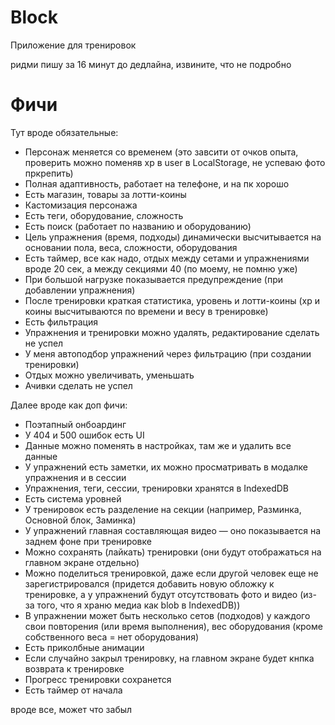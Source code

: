 # Block

Приложение для тренировок

ридми пишу за 16 минут до дедлайна, извините, что не подробно

# Фичи

Тут вроде обязательные:

- Персонаж меняется со временем (это завсити от очков опыта, проверить можно поменяв xp в user в LocalStorage, не успеваю фото пркрепить)
- Полная адаптивность, работает на телефоне, и на пк хорошо
- Есть магазин, товары за лотти-коины
- Кастомизация персонажа
- Есть теги, оборудование, сложность
- Есть поиск (работает по названию и оборудованию)
- Цель упражнения (время, подходы) динамически высчитывается на основании пола, веса, сложности, оборудования
- Есть таймер, все как надо, отдых между сетами и упражнениями вроде 20 сек, а между секциями 40 (по моему, не помню уже)
- При большой нагрузке показывается предупреждение (при добавлении упражнения)
- После тренировки краткая статистика, уровень и лотти-коины (xp и коины высчитываются по времени и весу в тренировке)
- Есть фильтрация
- Упражнения и тренировки можно удалять, редактирование сделать не успел
- У меня автоподбор упражнений через фильтрацию (при создании тренировки)
- Отдых можно увеличивать, уменьшать
- Ачивки сделать не успел

Далее вроде как доп фичи:

- Поэтапный онбоардинг
- У 404 и 500 ошибок есть UI
- Данные можно поменять в настройках, там же и удалить все данные
- У упражнений есть заметки, их можно просматривать в модалке упражнения и в сессии
- Упражнения, теги, сессии, тренировки хранятся в IndexedDB
- Есть система уровней
- У тренировок есть разделение на секции (например, Разминка, Основной блок, Заминка)
- У упражнений главная составляющая видео — оно показывается на заднем фоне при тренировке
- Можно сохранять (лайкать) тренировки (они будут отображаться на главном экране отдельно)
- Можно поделиться тренировкой, даже если другой человек еще не зарегистрировался (придется добавить новую обложку к тренировке, а у упражнений будут отсутствовать фото и видео (из-за того, что я храню медиа как blob в IndexedDB))
- В упражнении может быть несколько сетов (подходов) у каждого свои повторения (или время выполнения), вес оборудования (кроме собственного веса = нет оборудования)
- Есть приколбные анимации
- Если случайно закрыл тренировку, на главном экране будет кнпка возврата к тренировке
- Прогресс тренировки сохранется
- Есть таймер от начала


вроде все, может что забыл 
